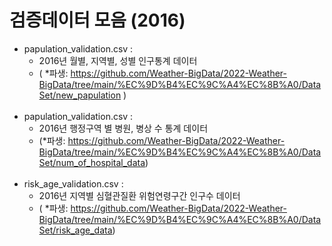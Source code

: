 # 검증데이터 모음 (2016)

+ papulation_validation.csv :
  + 2016년 월별, 지역별, 성별 인구통계 데이터 
  + ( *파생: https://github.com/Weather-BigData/2022-Weather-BigData/tree/main/%EC%9D%B4%EC%9C%A4%EC%8B%A0/DataSet/new_papulation )
<br><br/>
+ papulation_validation.csv :
  + 2016년 행정구역 별 병원, 병상 수 통계 데이터 
  + (*파생: https://github.com/Weather-BigData/2022-Weather-BigData/tree/main/%EC%9D%B4%EC%9C%A4%EC%8B%A0/DataSet/num_of_hospital_data)
<br><br/>
+ risk_age_validation.csv :
  + 2016년 지역별 심혈관질환 위험연령구간 인구수 데이터 
  + ( *파생: https://github.com/Weather-BigData/2022-Weather-BigData/tree/main/%EC%9D%B4%EC%9C%A4%EC%8B%A0/DataSet/risk_age_data)
